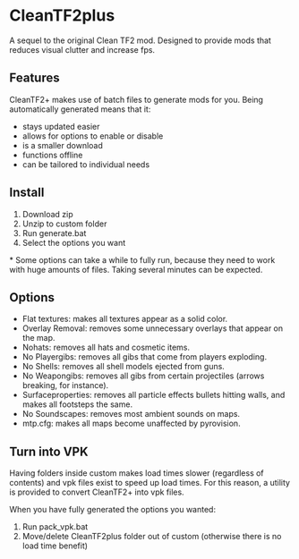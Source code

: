 # CleanTF2plus

A sequel to the original Clean TF2 mod. Designed to provide mods that reduces visual clutter and increase fps.

## Features

CleanTF2+ makes use of batch files to generate mods for you. Being automatically generated means that it:
- stays updated easier
- allows for options to enable or disable
- is a smaller download
- functions offline
- can be tailored to individual needs

## Install

1. Download zip
2. Unzip to custom folder
3. Run generate.bat
4. Select the options you want

&#8203;* Some options can take a while to fully run, because they need to work with huge amounts of files. Taking several minutes can be expected.

## Options

- Flat textures: makes all textures appear as a solid color.
- Overlay Removal: removes some unnecessary overlays that appear on the map.
- Nohats: removes all hats and cosmetic items.
- No Playergibs: removes all gibs that come from players exploding.
- No Shells: removes all shell models ejected from guns.
- No Weapongibs: removes all gibs from certain projectiles (arrows breaking, for instance).
- Surfaceproperties: removes all particle effects bullets hitting walls, and makes all footsteps the same.
- No Soundscapes: removes most ambient sounds on maps.
- mtp.cfg: makes all maps become unaffected by pyrovision.

## Turn into VPK

Having folders inside custom makes load times slower (regardless of contents) and vpk files exist to speed up load times. For this reason, a utility is provided to convert CleanTF2+ into vpk files.

When you have fully generated the options you wanted:
1. Run pack_vpk.bat
2. Move/delete CleanTF2plus folder out of custom (otherwise there is no load time benefit)
